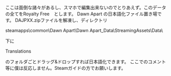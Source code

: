 ここは面倒な諸々があるし、スマホで編集出来ないのでとりあえず。このデータの全てをRoyalty Free　とします。
Dawn Apart の日本語化ファイル置き場です。
DAJPXX.zipファイルを解凍し、ディレクトリ

steamapps\common\Dawn Apart\Dawn Apart_Data\StreamingAssets\Data\

下に

Translations

のフォルダごとドラッグ&ドロップすれば日本語化できます。
ここでのコメント等に僕は反応しません。Steamガイドの方でお願いします。
